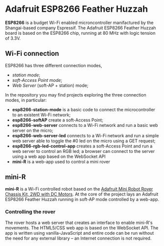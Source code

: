 # Adafruit ESP8266 Feather Huzzah
**ESP8266** is a budget Wi-Fi enabled microncontroller manifactured by the Shangai-based company Espressif.
The Adafruit ESP8266 Feather Huzzah board is based on the ESP8266 chip, running at 80 MHz with logic tension of 3.3V.

## Wi-Fi connection
ESP8266 has three different connection modes, 
- _station mode_;
- _soft-Access Point mode_;
- _Web Server_ (soft-AP + station) mode;

In the repository you may find projects exploring the three connection modes, in particular:
- **esp8266-station-mode** is a basic code to connect the microcontroller to an existent Wi-Fi network;
- **esp8266-softAP** create a soft-Access Point;
- **esp8266-web-server** connects to a Wi-Fi network and run a basic web server on the micro;
- **esp8266-web-server-led** connects to a Wi-Fi network and run a simple web server able to toggle the #0 led on the micro using a GET request;
- **esp8266-rgb-led-control-app** creates a soft-Access Point and run a web server to control an RGB led; a browser can connect to the server using a web app based on the WebSocket API
- **mini-R** is a web-app used to control a mini rover

## mini-R
**mini-R** is a Wi-Fi controlled robot based on the [Adafruit Mini Robot Rover Chassis Kit, 2WD with DC Motors](https://www.adafruit.com/product/2939).
At the core of the project lays an Adafruit ESP8266 Feather Huzzah running in soft-AP mode controlled by a web-app.

### Controlling the rover
The rover hosts a web server that creates an interface to enable mini-R's movements.
The HTML5/CSS web app is based on the WebSocket API. The app is written using vanilla-JavaScript and entire code can be run without the need for any external library – an Internet connection is not required.
